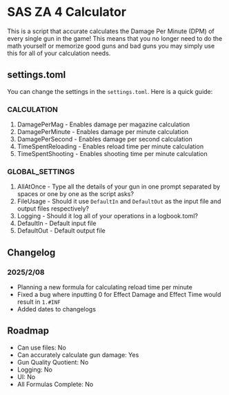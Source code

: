 # SAS ZA 4 Calculator

This is a script that accurate calculates the Damage Per Minute (DPM) of every single gun in the game! This means that you no longer need to do the math yourself or memorize good guns and bad guns you may simply use this for all of your calculation needs.
## settings.toml
You can change the settings in the `settings.toml`. Here is a quick guide:
### CALCULATION
1. DamagePerMag - Enables damage per magazine calculation
2. DamagePerMinute - Enables damage per minute calculation
3. DamagePerSecond - Enables damage per second calculation
4. TimeSpentReloading - Enables reload time per minute calculation
5. TimeSpentShooting - Enables shooting time per minute calculation
### GLOBAL_SETTINGS
1. AllAtOnce - Type all the details of your gun in one prompt separated by spaces or one by one as the script asks?
2. FileUsage - Should it use `DefaultIn` and `DefaultOut` as the input file and output files respectively?
3. Logging - Should it log all of your operations in a logbook.toml?
4. DefaultIn - Default input file
5. DefaultOut - Default output file
## Changelog
### 2025/2/08
 - Planning a new formula for calculating reload time per minute
 - Fixed a bug where inputting 0 for Effect Damage and Effect Time would result in `1.#INF`
 - Added dates to changelogs

## Roadmap
 - Can use files: No
 - Can accurately calculate gun damage: Yes
 - Gun Quality Quotient: No
 - Logging: No
 - UI: No
 - All Formulas Complete: No